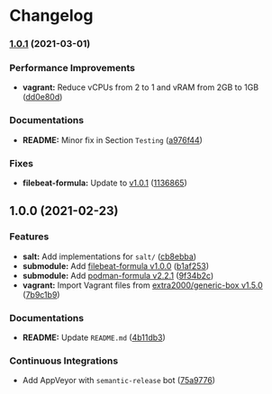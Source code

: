 # Changelog

### [1.0.1](https://github.com/extra2000/filebeat-box/compare/v1.0.0...v1.0.1) (2021-03-01)


### Performance Improvements

* **vagrant:** Reduce vCPUs from 2 to 1 and vRAM from 2GB to 1GB ([dd0e80d](https://github.com/extra2000/filebeat-box/commit/dd0e80d2b01ad810c6e4e96ebc5e2818ceefa014))


### Documentations

* **README:** Minor fix in Section `Testing` ([a976f44](https://github.com/extra2000/filebeat-box/commit/a976f44badecd19d078ca8495a940744f1033268))


### Fixes

* **filebeat-formula:** Update to [v1.0.1](https://github.com/extra2000/filebeat-formula/releases/tag/v1.0.1) ([1136865](https://github.com/extra2000/filebeat-box/commit/1136865e0815a3265c32b7ed0eb5840286f49766))

## 1.0.0 (2021-02-23)


### Features

* **salt:** Add implementations for `salt/` ([cb8ebba](https://github.com/extra2000/filebeat-box/commit/cb8ebba30e022c633e6cc52b688919a6022bd70c))
* **submodule:** Add [filebeat-formula v1.0.0](https://github.com/extra2000/filebeat-formula/releases/tag/v1.0.0) ([b1af253](https://github.com/extra2000/filebeat-box/commit/b1af25335c484cb34a1bc373a3a2265ad7a62447))
* **submodule:** Add [podman-formula v2.2.1](https://github.com/extra2000/podman-formula/releases/tag/v2.2.1) ([9f34b2c](https://github.com/extra2000/filebeat-box/commit/9f34b2cc3772dc731b5bd94a9ebbe643c75bbd04))
* **vagrant:** Import Vagrant files from [extra2000/generic-box v1.5.0](https://github.com/extra2000/generic-box/releases/tag/v1.5.0) ([7b9c1b9](https://github.com/extra2000/filebeat-box/commit/7b9c1b9aa9217605aefef03881806a3f6f04bb55))


### Documentations

* **README:** Update `README.md` ([4b11db3](https://github.com/extra2000/filebeat-box/commit/4b11db3f99c274ff8e7892bb39c7399f93691ee7))


### Continuous Integrations

* Add AppVeyor with `semantic-release` bot ([75a9776](https://github.com/extra2000/filebeat-box/commit/75a97765f6b801de0a18e867da9c47eae342c3e7))
